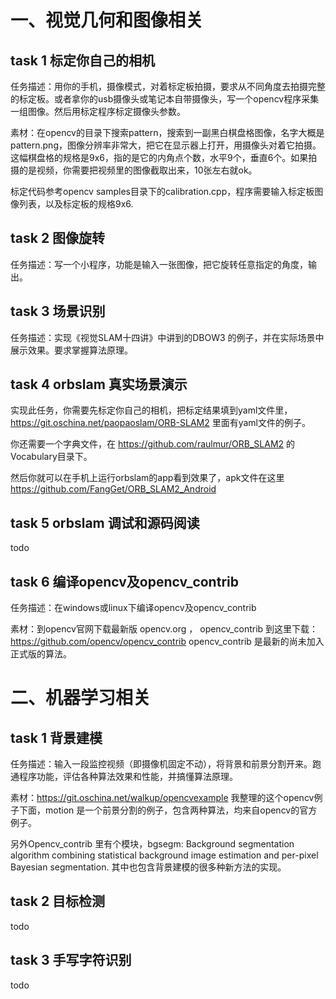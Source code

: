 # 一、视觉几何和图像相关

## task 1 标定你自己的相机
任务描述：用你的手机，摄像模式，对着标定板拍摄，要求从不同角度去拍摄完整的标定板。或者拿你的usb摄像头或笔记本自带摄像头，写一个opencv程序采集一组图像。然后用标定程序标定摄像头参数。

素材：在opencv的目录下搜索pattern，搜索到一副黑白棋盘格图像，名字大概是pattern.png，图像分辨率非常大，把它在显示器上打开，用摄像头对着它拍摄。这幅棋盘格的规格是9x6，指的是它的内角点个数，水平9个，垂直6个。如果拍摄的是视频，你需要把视频里的图像截取出来，10张左右就ok。

标定代码参考opencv samples目录下的calibration.cpp，程序需要输入标定板图像列表，以及标定板的规格9x6.

## task 2 图像旋转
任务描述：写一个小程序，功能是输入一张图像，把它旋转任意指定的角度，输出。

## task 3 场景识别
任务描述：实现《视觉SLAM十四讲》中讲到的DBOW3 的例子，并在实际场景中展示效果。要求掌握算法原理。

## task 4 orbslam 真实场景演示
实现此任务，你需要先标定你自己的相机，把标定结果填到yaml文件里，https://git.oschina.net/paopaoslam/ORB-SLAM2 里面有yaml文件的例子。

你还需要一个字典文件，在 https://github.com/raulmur/ORB_SLAM2  的 Vocabulary目录下。

然后你就可以在手机上运行orbslam的app看到效果了，apk文件在这里 https://github.com/FangGet/ORB_SLAM2_Android

## task 5 orbslam 调试和源码阅读
todo

## task 6 编译opencv及opencv_contrib
任务描述：在windows或linux下编译opencv及opencv_contrib

素材：到opencv官网下载最新版 opencv.org ， opencv_contrib 到这里下载： https://github.com/opencv/opencv_contrib
opencv_contrib 是最新的尚未加入正式版的算法。


# 二、机器学习相关

## task 1 背景建模
任务描述：输入一段监控视频（即摄像机固定不动），将背景和前景分割开来。跑通程序功能，评估各种算法效果和性能，并搞懂算法原理。

素材：https://git.oschina.net/walkup/opencvexample 我整理的这个opencv例子下面，motion 是一个前景分割的例子，包含两种算法，均来自opencv的官方例子。

另外Opencv_contrib 里有个模块，bgsegm: Background segmentation algorithm combining statistical background image estimation and per-pixel Bayesian segmentation. 其中也包含背景建模的很多种新方法的实现。

## task 2 目标检测
todo

## task 3 手写字符识别
todo
